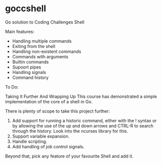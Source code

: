 # goccshell
Go solution to Coding Challenges Shell

Main features:

* Handling multiple commands
* Exiting from the shell
* Handling non-existent commands
* Commands with arguments
* Builtin commands
* Supoort pipes
* Handling signals
* Command history

To Do:

Taking It Further And Wrapping Up
This course has demonstrated a simple implementation of the core of a shell in Go.

There is plenty of scope to take this project further:

1. Add support for running a historic command, either with the ! syntax or by allowing the use of the up and down arrows and CTRL-R to search through the history. Look into the ncurses library for this.
2. Support variable expansion.
3. Handle scripting.
4. Add handling of job control signals.

Beyond that, pick any feature of your favourite Shell and add it.
